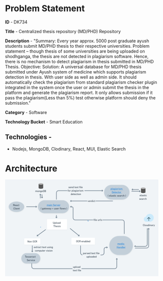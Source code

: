# Problem Statement

**ID** - DK734
<br />

**Title**	- Centralized thesis repository (MD/PHD) Repository
<br />

**Description**	-
"Summary: Every year approx. 5000 post graduate ayush students submit MD/PHD thesis to their respective universities. Problem statement – though thesis of some universities are being uploaded on shodhganga, the thesis are not detected in plagiarism software. Hence, there is no mechanism to detect plagiarism in thesis submitted in MD/PHD Thesis. Objective: Solution: A universal database for MD/PHD thesis submitted under Ayush system of medicine which supports plagiarism detection in thesis. With user side as well as admin side. It should automatically check the plagiarism from standard plagiarism checker plugin integrated in the system once the user or admin submit the thesis in the platform and generate the plagiarism report. It only allows submission if it pass the plagiarism(Less than 5%) test otherwise platform should deny the submission."
<br />

**Category** - Software
<br />

**Technology Bucket** - Smart Education

## Technologies -
* Nodejs, MongoDB, Clodinary, React, MUI, Elastic Search

# Architecture
<img src="Sih 22@1.25x.png" />

